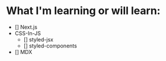# What I'm learning or will learn:

- [] Next.js
- CSS-In-JS
  - [] styled-jsx
  - [] styled-components
- [] MDX